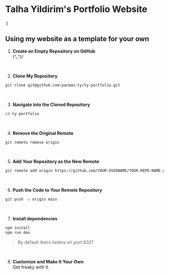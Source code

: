 # Talha Yildirim's Portfolio Website
\:\)

## Using my website as a template for your own 

1. **Create an Empty Repository on GitHub** \
(^_^)/
<br>

2. **Clone My Repository**  
```bash 
git clone git@github.com:pacman-ty/ty-portfolio.git
```
<br>

3. **Navigate into the Cloned Repository**
```bash 
cd ty-portfolio
```
<br>

4. **Remove the Original Remote**
```bash
git remote remove origin
```
<br>

5. **Add Your Repository as the New Remote**
```bash
git remote add origin https://github.com/YOUR-USERNAME/YOUR-REPO-NAME.git
```
<br>

6. **Push the Code to Your Remote Repository**
```bash
git push -u origin main
```
<br>

7. **Install dependencies** 
```bash
npm install
npm run dev
```
> By default Astro listens on port:4321 
<br>

8. **Customize and Make It Your Own** \
Get freaky with it.
